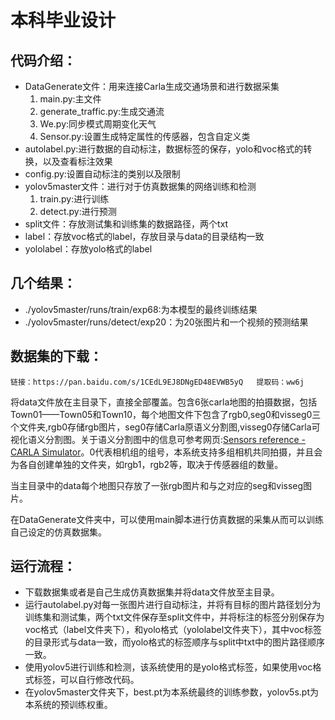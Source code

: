 # 本科毕业设计

## 代码介绍：

- DataGenerate文件：用来连接Carla生成交通场景和进行数据采集
  1. main.py:主文件
  2. generate_traffic.py:生成交通流
  3. We.py:同步模式周期变化天气
  4. Sensor.py:设置生成特定属性的传感器，包含自定义类
- autolabel.py:进行数据的自动标注，数据标签的保存，yolo和voc格式的转换，以及查看标注效果
- config.py:设置自动标注的类别以及限制
- yolov5master文件：进行对于仿真数据集的网络训练和检测
  1. train.py:进行训练
  2. detect.py:进行预测
- split文件：存放测试集和训练集的数据路径，两个txt
- label：存放voc格式的label，存放目录与data的目录结构一致
- yololabel：存放yolo格式的label

## 几个结果：

- ./yolov5master/runs/train/exp68:为本模型的最终训练结果
- ./yolov5master/runs/detect/exp20：为20张图片和一个视频的预测结果

## 数据集的下载：

	链接：https://pan.baidu.com/s/1CEdL9EJ8DNgED48EVWB5yQ   提取码：ww6j
​	将data文件放在主目录下，直接全部覆盖。包含6张carla地图的拍摄数据，包括Town01——Town05和Town10，每个地图文件下包含了rgb0,seg0和visseg0三个文件夹,rgb0存储rgb图片，seg0存储Carla原语义分割图,visseg0存储Carla可视化语义分割图。关于语义分割图中的信息可参考网页:[Sensors reference - CARLA Simulator](https://carla.readthedocs.io/en/latest/ref_sensors/#semantic-segmentation-camera)。0代表相机组的组号，本系统支持多组相机共同拍摄，并且会为各自创建单独的文件夹，如rgb1，rgb2等，取决于传感器组的数量。

​	当主目录中的data每个地图只存放了一张rgb图片和与之对应的seg和visseg图片。

​	在DataGenerate文件夹中，可以使用main脚本进行仿真数据的采集从而可以训练自己设定的仿真数据集。



## 运行流程：

- 下载数据集或者是自己生成仿真数据集并将data文件放至主目录。
- 运行autolabel.py对每一张图片进行自动标注，并将有目标的图片路径划分为训练集和测试集，两个txt文件保存至split文件中，并将标注的标签分别保存为voc格式（label文件夹下），和yolo格式（yololabel文件夹下），其中voc标签的目录形式与data一致，而yolo格式的标签顺序与split中txt中的图片路径顺序一致。
- 使用yolov5进行训练和检测，该系统使用的是yolo格式标签，如果使用voc格式标签，可以自行修改代码。
- 在yolov5master文件夹下，best.pt为本系统最终的训练参数，yolov5s.pt为本系统的预训练权重。
